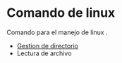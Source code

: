# Comando de linux

Comando para el manejo de linux .

* [Gestion de directorio](gestionDirectorio.md)
* Lectura de archivo
